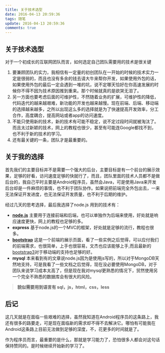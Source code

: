 ```yaml
---
title: 关于技术选型
date: 2016-04-13 20:59:36
tags: 随笔
update: 2016-04-13 20:59:36
comments: true
---
```

## 关于技术选型

对于一个初成长的互联网团队而言，如何选定自己团队需要用的技术是很关键
1. 要兼顾团队的实力，我相信有一定量的初创团队在一开始的时候的技术实力一定是很弱的，而且也没有多余的钱去请大牛来帮你开发，如果使用外包的话，如果使用外包的最后一定会遇到一堆的坑，说不定哪天恰好在你高速发展的时候你不得不因为技术原因推到重来。那个时候就真的是欲哭无泪了。
2. 另一方面也要考虑后面的可维护性，不然随着业务的扩展，可维护性的降低，代码迭代的越来越艰难，新功能的开发也越来越慢。现在前端、后端、移动端的选择越来越多，之所以出现这么多的选择就是为了快速提高开发效率，分工合作，高度耦合，提高网站或者app的访问速度。
3. 不能只使用新的技术，新的技术有可能不稳定，说不定过段时间就被淘汰了。而且太过新颖的技术，网上的教程也很少，甚至有可能连Google都找不到，也不利于新的技术的学习。
4. 还有最关键的一条，团队才是最重要的。
<!--more-->

## 关于我的选择

首先我们的主要目标并不是需要一个强大的后台，主要目标是有一个前台的展示效果，足够的好看，访问速度足够的快就行了，而且，团队里面的技术人员都不是做后台的，我自己平时主要是Android程序员，虽然会Java，可是使用Java来开发后台却是一件麻烦的事情，也不利于团队协作。如果说把前端完全外包出去，一来无法保证开发进度，也无法保证开发质量，也不利于后期的维护。

经过几天的思考选择，最后我选择了node.js 用到的技术有：
- [**node.js**](http://www.imooc.com/learn/75 "一个视频教学的例子")  主要用于连接前端和后端，也可以单独作为后端来使用，好处就是响应速度更快，网上的教程也足够的多。
- **express** 基于node.js的一个MVC的框架，好处就是足够的流行，教程也很多。
- [**bootstrap**](http://www.bootcss.com/ "bootstrap的中文教程网站") 这是一个前端的展示页面，看了一些实例之后觉得，可以应付我们的前端需求，也很简单，上手也很容易，文杰也应该能够上手,而且最新的[bootstrap3](http://v3.bootcss.com/css/ "关于bootstrap3的介绍")对于移动端的支持也足够的好。
- **mysql** 本来看到有的文章说node.js因为是使用js写的，所以对于MongoDB天然地支持，可是我看了一些文档之后觉得，现在没必要使用MongoDB，对于团队来说学习成本太高了，但是现在我对mysql更熟悉的情况下，贸然使用另一个完全不熟悉的数据库会有很大的风险。

> **貌似需要用到语言有 sql，js，html，css，less**

## 后记

这几天就是在面临一些艰难的选择，虽然我知道在Android程序员的这条路上，我还有很多的路要走，可是现在面临新的需求却不得不去解决它。哪怕有可能我在Android这条路上目前无法做到足够的深度，不，花更多的时间就是了。

作为程序员而言，最重要的是什么，那就是学习能力了，恐怕很多人都会对这句话保持赞同的。是时候继续开始新的学习了。
